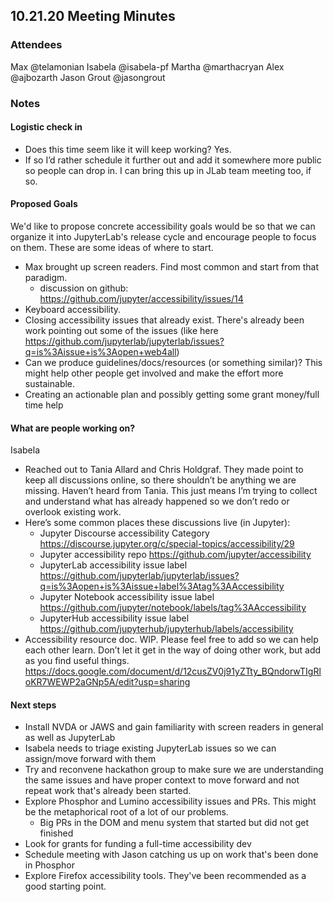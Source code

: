 ## 10.21.20 Meeting Minutes
### Attendees
Max @telamonian
Isabela @isabela-pf
Martha @marthacryan
Alex @ajbozarth
Jason Grout @jasongrout

### Notes

#### Logistic check in 
- Does this time seem like it will keep working? Yes.
- If so I’d rather schedule it further out and add it somewhere 
more public so people can drop in. I can bring this up in JLab 
team meeting too, if so.

#### Proposed Goals
We'd like to propose concrete accessibility goals would be so that 
we can organize it into JupyterLab's release cycle and encourage 
people to focus on them. These are some ideas of where to start.
- Max brought up screen readers. Find most common and start from 
that paradigm.
  - discussion on github: https://github.com/jupyter/accessibility/issues/14
- Keyboard accessibility.
- Closing accessibility issues that already exist. There's already 
been work pointing out some of the issues (like here 
https://github.com/jupyterlab/jupyterlab/issues?q=is%3Aissue+is%3Aopen+web4all)
- Can we produce guidelines/docs/resources (or something similar)? 
This might help other people get involved and make the effort more 
sustainable.
- Creating an actionable plan and possibly getting some grant 
money/full time help

#### What are people working on?
Isabela
- Reached out to Tania Allard and Chris Holdgraf. They made point 
to keep all discussions online, so there shouldn’t be anything we 
are missing. Haven’t heard from Tania. This just means I’m trying 
to collect and understand what has already happened so we don’t 
redo or overlook existing work.
- Here’s some common places these discussions live (in Jupyter):
    - Jupyter Discourse accessibility Category https://discourse.jupyter.org/c/special-topics/accessibility/29
    - Jupyter accessibility repo https://github.com/jupyter/accessibility
    - JupyterLab accessibility issue label https://github.com/jupyterlab/jupyterlab/issues?q=is%3Aopen+is%3Aissue+label%3Atag%3AAccessibility
    - Jupyter Notebook accessibility issue label https://github.com/jupyter/notebook/labels/tag%3AAccessibility
    - JupyterHub accessibility issue label https://github.com/jupyterhub/jupyterhub/labels/accessibility
- Accessibility resource doc. WIP. Please feel free to add so we can 
help each other learn. Don’t let it get in the way of doing other 
work, but add as you find useful things. https://docs.google.com/document/d/12cusZV0j91yZTty_BQndorwTIgRloKR7WEWP2aGNp5A/edit?usp=sharing

#### Next steps
- Install NVDA or JAWS and gain familiarity with screen readers 
in general as well as JupyterLab
- Isabela needs to triage existing JupyterLab issues so we can 
assign/move forward with them
- Try and reconvene hackathon group to make sure we are understanding 
the same issues and have proper context to move forward and not 
repeat work that's already been started.
- Explore Phosphor and Lumino accessibility issues and PRs. This 
might be the metaphorical root of a lot of our problems. 
    - Big PRs in the DOM and menu system that started but did not 
    get finished
- Look for grants for funding a full-time accessibility dev
- Schedule meeting with Jason catching us up on work that's been 
done in Phosphor
- Explore Firefox accessibility tools. They've been recommended 
as a good starting point.
